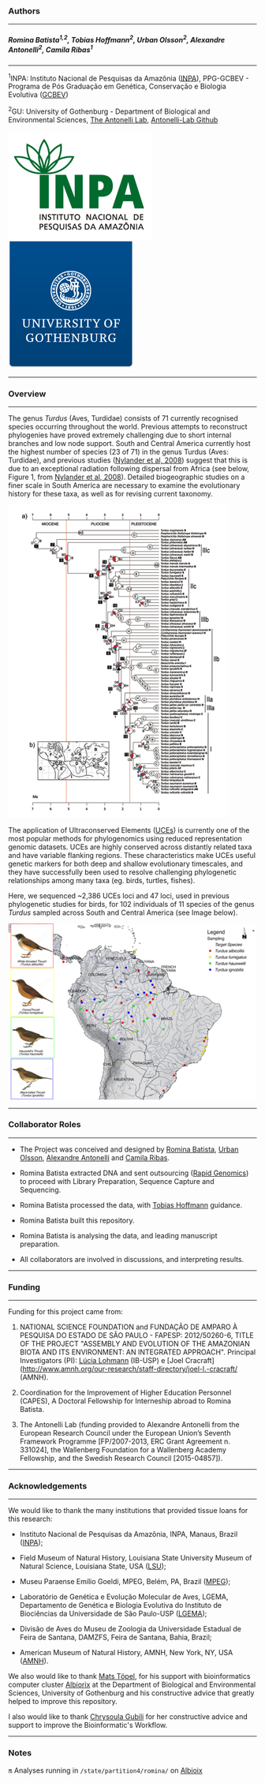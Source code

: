 ### Authors
---

##### Romina Batista<sup>1</sup><sup>,</sup><sup>2</sup>, Tobias Hoffmann<sup>2</sup>, Urban Olsson<sup>2</sup>, Alexandre Antonelli<sup>2</sup>, Camila Ribas<sup>1</sup>
---

<sup>1</sup>INPA: Instituto Nacional de Pesquisas da Amazônia ([INPA](http://portal.inpa.gov.br/)), PPG-GCBEV - Programa de Pós Graduação em Genética, Conservação e Biologia Evolutiva ([GCBEV](http://gcbev.inpa.gov.br/))

<sup>2</sup>GU: University of Gothenburg - Department of Biological and Environmental Sciences, [The Antonelli Lab](http://www.antonelli-lab.net/), [Antonelli-Lab Github](https://github.com/AntonelliLab)

![Image](images/Dimensions-UCE-thrushes001.png)               ![Image](images/Dimensions-UCE-thrushes002.png)

---

### Overview
---

The genus *Turdus* (Aves, Turdidae) consists of 71 currently recognised species occurring throughout the world. Previous attempts to reconstruct phylogenies have proved extremely challenging due to short internal branches and low node support. South and Central America currently host the highest number of species (23 of 71) in the genus Turdus (Aves: Turdidae), and previous studies ([Nylander et al, 2008](http://sysbio.oxfordjournals.org/content/57/2/257.full.pdf+html)) suggest that this is due to an exceptional radiation following dispersal from Africa (see below, Figure 1, from [Nylander et al, 2008](http://sysbio.oxfordjournals.org/content/57/2/257.full.pdf+html)). Detailed biogeographic studies on a finer scale in South America are necessary to examine the evolutionary history for these taxa, as well as for revising current taxonomy. 

![Image](images/Dimensions-UCE-thrushes004.png)

The application of Ultraconserved Elements ([UCEs](http://ultraconserved.org/)) is currently one of the most popular methods for phylogenomics using reduced representation genomic datasets. UCEs are highly conserved across distantly related taxa and have variable flanking regions. These characteristics make UCEs useful genetic markers for both deep and shallow evolutionary timescales, and they have successfully been used to resolve challenging phylogenetic relationships among many taxa (eg. birds, turtles, fishes). 

Here, we sequenced ~2,386 UCEs loci and 47 loci, used in previous phylogenetic studies for birds, for 102 individuals of 11 species of the genus *Turdus* sampled across South and Central America (see Image below).

![Image](images/Dimensions-UCE-thrushes003.png) 

---

### Collaborator Roles
---

*	The Project was conceived and designed by [Romina Batista](http://buscatextual.cnpq.br/buscatextual/visualizacv.do?id=K4232850J7), [Urban Olsson](http://bioenv.gu.se/personal/Olsson_Urban), [Alexandre Antonelli](http://www.antonelli-lab.net/) and [Camila Ribas](http://buscatextual.cnpq.br/buscatextual/visualizacv.do?id=K4760723U4). 

*	Romina Batista extracted DNA and sent outsourcing ([Rapid Genomics](http://www.rapid-genomics.com/)) to proceed with Library Preparation, Sequence Capture and Sequencing. 

*	Romina Batista processed the data, with [Tobias Hoffmann](https://github.com/tobiashofmann88) guidance. 

*	Romina Batista built this repository.

*	Romina Batista is analysing the data, and leading manuscript preparation. 

*	All collaborators are involved in discussions, and interpreting results.

---

### Funding
---

Funding for this project came from: 

1. NATIONAL SCIENCE FOUNDATION and FUNDAÇÃO DE AMPARO À PESQUISA DO ESTADO DE SÃO PAULO - FAPESP: 2012/50260-6, TITLE OF THE PROJECT "ASSEMBLY AND EVOLUTION OF THE AMAZONIAN BIOTA AND ITS ENVIRONMENT: AN INTEGRATED APPROACH". Principal Investigators (PI): [Lúcia Lohmann](http://lattes.cnpq.br/3340828165410597)
(IB-USP) e [Joel Cracraft](http://www.amnh.org/our-research/staff-directory/joel-l.-cracraft/ (AMNH). 

2. Coordination for the Improvement of Higher Education Personnel (CAPES), A Doctoral Fellowship for Interneship abroad to Romina Batista. 

3. The Antonelli Lab (funding provided to Alexandre Antonelli from the European Research Council under the European Union’s Seventh Framework Programme [FP/2007-2013, ERC Grant Agreement n. 331024], the Wallenberg Foundation for a  Wallenberg Academy Fellowship, and the Swedish Research Council [2015-04857]).  

---

### Acknowledgements
--- 

We would like to thank the many institutions that provided tissue loans for this research: 

*	Instituto Nacional de Pesquisas da Amazônia, INPA, Manaus, Brazil ([INPA](https://www.inpa.gov.br/));

*	Field Museum of Natural History, Louisiana State University Museum of Natural Science, Louisiana State, USA ([LSU](http://www.museum.lsu.edu/MNS/birdcoll.html)); 

*	Museu Paraense Emílio Goeldi, MPEG, Belém, PA, Brazil ([MPEG](http://www.museu-goeldi.br/portal/content/coleções-de-científicas)); 

*	Laboratório de Genética e Evolução Molecular de Aves, LGEMA, Departamento de Genética e Biologia Evolutiva do Instituto de Biociências da Universidade de São Paulo-USP ([LGEMA](http://www.ib.usp.br/biologia/lgema/)); 

*	Divisão de Aves do Museu de Zoologia da Universidade Estadual de Feira de Santana, DAMZFS, Feira de Santana, Bahia, Brazil;

*	American Museum of Natural History, AMNH, New York, NY, USA ([AMNH](http://www.amnh.org/science/divisions/vertzoo/#collections)).

We also would like to thank [Mats Töpel](http://matstopel.se/), for his support with bioinformatics computer cluster [Albiorix](http://albiorix.bioenv.gu.se/) at the Department of Biological and Environmental Sciences, University of Gothenburg and his constructive advice that greatly helped to improve this repository.

I also would like to thank [Chrysoula Gubili](http://www.marianilab.org/#!chrysoula-gubili/mo1in) for her constructive advice and support to improve the Bioinformatic's Workflow.

---

### Notes 

:on: Analyses running in `/state/partition4/romina/` on [Albioix](http://albiorix.bioenv.gu.se/)
